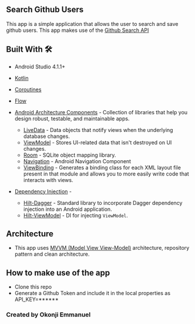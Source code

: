 ## Search Github Users
This app is a simple application that allows the user to search and save github users. This app makes use of the [Github Search API](https://api.github.com/search/)

## Built With 🛠

- Android Studio 4.1.1+
- [Kotlin](https://kotlinlang.org/)
- [Coroutines](https://kotlinlang.org/docs/reference/coroutines-overview.html)
- [Flow](https://kotlin.github.io/kotlinx.coroutines/kotlinx-coroutines-core/kotlinx.coroutines.flow/-flow/)
- [Android Architecture Components](https://developer.android.com/topic/libraries/architecture) - Collection of libraries that help you design robust, testable, and maintainable apps.
  - [LiveData](https://developer.android.com/topic/libraries/architecture/livedata) - Data objects that notify views when the underlying database changes.
  - [ViewModel](https://developer.android.com/topic/libraries/architecture/viewmodel) - Stores UI-related data that isn't destroyed on UI changes.
  - [Room](https://developer.android.com/topic/libraries/architecture/room) - SQLite object mapping library.
  - [Navigation](https://developer.android.com/guide/navigation/navigation-getting-started) - Android Navigation Component
  - [ViewBinding](https://developer.android.com/topic/libraries/view-binding) - Generates a binding class for each XML layout file present in that module and allows you to more easily write code that interacts with views.

- [Dependency Injection](https://developer.android.com/training/dependency-injection) -
  - [Hilt-Dagger](https://dagger.dev/hilt/) - Standard library to incorporate Dagger dependency injection into an Android application.
  - [Hilt-ViewModel](https://developer.android.com/training/dependency-injection/hilt-jetpack) - DI for injecting `ViewModel`.

## Architecture
- This app uses [MVVM (Model View View-Model)](https://developer.android.com/jetpack/docs/guide#recommended-app-arch) architecture, repository pattern and clean architecture.

## How to make use of the app
- Clone this repo
- Generate a Github Token and include it in the local properties as API_KEY=******

### Created by Okonji Emmanuel
